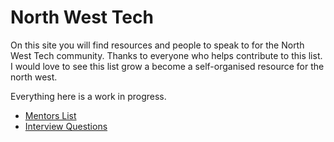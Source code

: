 # North West Tech

On this site you will find resources and people to speak to for the North West Tech community. Thanks to everyone who helps contribute to this list. I would love to see this list grow a become a self-organised resource for the north west.

Everything here is a work in progress.

* [Mentors List](Mentors)
* [Interview Questions](Jobs/Questions)
